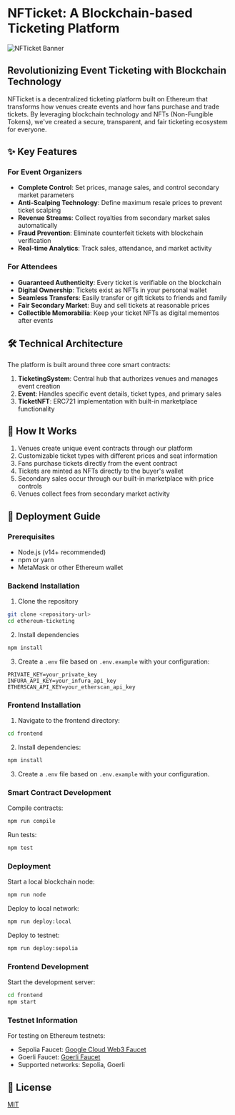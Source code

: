 # NFTicket: A Blockchain-based Ticketing Platform

![NFTicket Banner](https://placeholder-for-banner-image.com/banner.jpg)

## Revolutionizing Event Ticketing with Blockchain Technology

NFTicket is a decentralized ticketing platform built on Ethereum that transforms how venues create events and how fans purchase and trade tickets. By leveraging blockchain technology and NFTs (Non-Fungible Tokens), we've created a secure, transparent, and fair ticketing ecosystem for everyone.

## ✨ Key Features

### For Event Organizers
- **Complete Control**: Set prices, manage sales, and control secondary market parameters
- **Anti-Scalping Technology**: Define maximum resale prices to prevent ticket scalping
- **Revenue Streams**: Collect royalties from secondary market sales automatically
- **Fraud Prevention**: Eliminate counterfeit tickets with blockchain verification
- **Real-time Analytics**: Track sales, attendance, and market activity

### For Attendees
- **Guaranteed Authenticity**: Every ticket is verifiable on the blockchain
- **Digital Ownership**: Tickets exist as NFTs in your personal wallet
- **Seamless Transfers**: Easily transfer or gift tickets to friends and family
- **Fair Secondary Market**: Buy and sell tickets at reasonable prices
- **Collectible Memorabilia**: Keep your ticket NFTs as digital mementos after events

## 🛠️ Technical Architecture

The platform is built around three core smart contracts:

1. **TicketingSystem**: Central hub that authorizes venues and manages event creation
2. **Event**: Handles specific event details, ticket types, and primary sales
3. **TicketNFT**: ERC721 implementation with built-in marketplace functionality

## 🔄 How It Works

1. Venues create unique event contracts through our platform
2. Customizable ticket types with different prices and seat information
3. Fans purchase tickets directly from the event contract
4. Tickets are minted as NFTs directly to the buyer's wallet
5. Secondary sales occur through our built-in marketplace with price controls
6. Venues collect fees from secondary market activity

## 🚀 Deployment Guide

### Prerequisites

- Node.js (v14+ recommended)
- npm or yarn
- MetaMask or other Ethereum wallet

### Backend Installation

1. Clone the repository
```bash
git clone <repository-url>
cd ethereum-ticketing
```

2. Install dependencies
```bash
npm install
```

3. Create a `.env` file based on `.env.example` with your configuration:
```
PRIVATE_KEY=your_private_key
INFURA_API_KEY=your_infura_api_key
ETHERSCAN_API_KEY=your_etherscan_api_key
```

### Frontend Installation

1. Navigate to the frontend directory:
```bash
cd frontend
```

2. Install dependencies:
```bash
npm install
```

3. Create a `.env` file based on `.env.example` with your configuration.

### Smart Contract Development

Compile contracts:
```bash
npm run compile
```

Run tests:
```bash
npm test
```

### Deployment

Start a local blockchain node:
```bash
npm run node
```

Deploy to local network:
```bash
npm run deploy:local
```

Deploy to testnet:
```bash
npm run deploy:sepolia
```

### Frontend Development

Start the development server:
```bash
cd frontend
npm start
```

### Testnet Information

For testing on Ethereum testnets:

- Sepolia Faucet: [Google Cloud Web3 Faucet](https://cloud.google.com/application/web3/faucet/ethereum/sepolia)
- Goerli Faucet: [Goerli Faucet](https://goerlifaucet.com/)
- Supported networks: Sepolia, Goerli


## 📝 License

[MIT](LICENSE)

